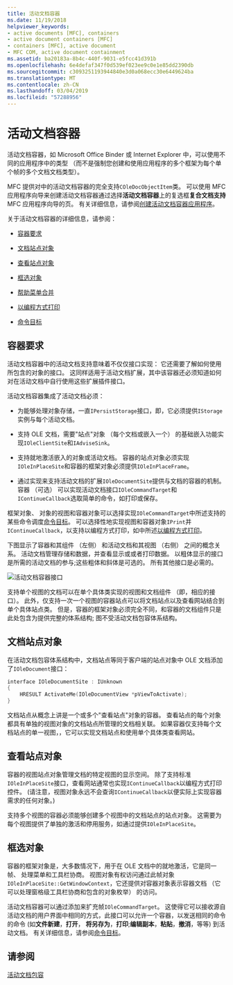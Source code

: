 ```yaml
---
title: 活动文档容器
ms.date: 11/19/2018
helpviewer_keywords:
- active documents [MFC], containers
- active document containers [MFC]
- containers [MFC], active document
- MFC COM, active document containment
ms.assetid: ba20183a-8b4c-440f-9031-e5fcc41d391b
ms.openlocfilehash: 6e4defaf347f0d539ef023ee9c0e1e85dd2390db
ms.sourcegitcommit: c3093251193944840e3d0a068ecc30e6449624ba
ms.translationtype: MT
ms.contentlocale: zh-CN
ms.lasthandoff: 03/04/2019
ms.locfileid: "57288956"
---
```

# <a name="active-document-containers"></a>活动文档容器

活动文档容器，如 Microsoft Office Binder 或 Internet Explorer 中，可以使用不同的应用程序中的类型 （而不是强制您创建和使用应用程序的多个框架为每个单个帧的多个文档文档类型）。

MFC 提供对中的活动文档容器的完全支持`COleDocObjectItem`类。 可以使用 MFC 应用程序向导来创建活动文档容器通过选择**活动文档容器**上的复选框**复合文档支持**MFC 应用程序向导的页。 有关详细信息，请参阅[创建活动文档容器应用程序](../mfc/creating-an-active-document-container-application.md)。

关于活动文档容器的详细信息，请参阅：

- [容器要求](#container_requirements)

- [文档站点对象](#document_site_objects)

- [查看站点对象](#view_site_objects)

- [框选对象](#frame_object)

- [帮助菜单合并](../mfc/help-menu-merging.md)

- [以编程方式打印](../mfc/programmatic-printing.md)

- [命令目标](../mfc/message-handling-and-command-targets.md)

##  <a name="container_requirements"></a> 容器要求

活动文档容器中的活动文档支持意味着不仅仅接口实现： 它还需要了解如何使用所包含的对象的接口。 这同样适用于活动文档扩展，其中该容器还必须知道如何对在活动文档中自行使用这些扩展插件接口。

活动文档容器集成了活动文档必须：

- 为能够处理对象存储，一直`IPersistStorage`接口，即，它必须提供`IStorage`实例与每个活动文档。

- 支持 OLE 文档，需要"站点"对象 （每个文档或嵌入一个） 的基础嵌入功能实现`IOleClientSite`和`IAdviseSink`。

- 支持就地激活嵌入的对象或活动文档。 容器的站点对象必须实现`IOleInPlaceSite`和容器的框架对象必须提供`IOleInPlaceFrame`。

- 通过实现来支持活动文档的扩展`IOleDocumentSite`提供与文档的容器的机制。 容器 （可选） 可以实现活动文档接口`IOleCommandTarget`和`IContinueCallback`选取简单的命令，如打印或保存。

框架对象、 对象的视图和容器对象可以选择实现`IOleCommandTarget`中所述支持的某些命令调度[命令目标](../mfc/message-handling-and-command-targets.md)。 可以选择性地实现视图和容器对象`IPrint`并`IContinueCallback`，以支持以编程方式打印，如中所述[以编程方式打印](../mfc/programmatic-printing.md)。

下图显示了容器和其组件 （左侧） 和活动文档和其视图 （右侧） 之间的概念关系。 活动文档管理存储和数据，并查看显示或或者打印数据。 以粗体显示的接口是所需的活动文档的参与;这些粗体和斜体是可选的。 所有其他接口是必需的。

![活动文档容器接口](../mfc/media/vc37gj1.gif "活动文档容器接口")

支持单个视图的文档可以在单个具体类实现的视图和文档组件 （即，相应的接口）。 此外，仅支持一次一个视图的容器站点可以将文档站点以及查看网站结合到单个具体站点类。 但是，容器的框架对象必须完全不同，和容器的文档组件只是此处包含为提供完整的体系结构; 图不受活动文档包容体系结构。

##  <a name="document_site_objects"></a> 文档站点对象

在活动文档包容体系结构中，文档站点等同于客户端的站点对象中 OLE 文档添加了`IOleDocument`接口：

```cpp
interface IOleDocumentSite : IUnknown
{
    HRESULT ActivateMe(IOleDocumentView *pViewToActivate);
}
```

文档站点从概念上讲是一个或多个"查看站点"对象的容器。 查看站点的每个对象都具有单独的视图对象的文档站点所管理的文档相关联。 如果容器仅支持每个文档站点的单一视图，，它可以实现文档站点和使用单个具体类查看网站。

##  <a name="view_site_objects"></a> 查看站点对象

容器的视图站点对象管理文档的特定视图的显示空间。 除了支持标准`IOleInPlaceSite`接口，查看网站通常也实现`IContinueCallback`以编程方式打印控件。 (请注意，视图对象永远不会查询`IContinueCallback`以便实际上实现容器需求的任何对象。)

支持多个视图的容器必须能够创建多个视图中的文档站点的站点对象。 这需要为每个视图提供了单独的激活和停用服务，如通过提供`IOleInPlaceSite`。

##  <a name="frame_object"></a> 框选对象

容器的框架对象是，大多数情况下，用于在 OLE 文档中的就地激活，它是同一帧、 处理菜单和工具栏协商。 视图对象有权访问通过此帧对象`IOleInPlaceSite::GetWindowContext`，它还提供对容器对象表示容器文档 （它可以处理窗格级工具栏协商和包含的对象枚举） 的访问。

活动文档容器可以通过添加来扩充帧`IOleCommandTarget`。 这使得它可以接收源自活动文档的用户界面中相同的方式，此接口可以允许一个容器，以发送相同的命令的命令 (如**文件新建**，**打开**， **将另存为**，**打印**;**编辑副本**，**粘贴**，**撤消**，等等) 到活动文档。 有关详细信息，请参阅[命令目标](../mfc/message-handling-and-command-targets.md)。

## <a name="see-also"></a>请参阅

[活动文档包容](../mfc/active-document-containment.md)

